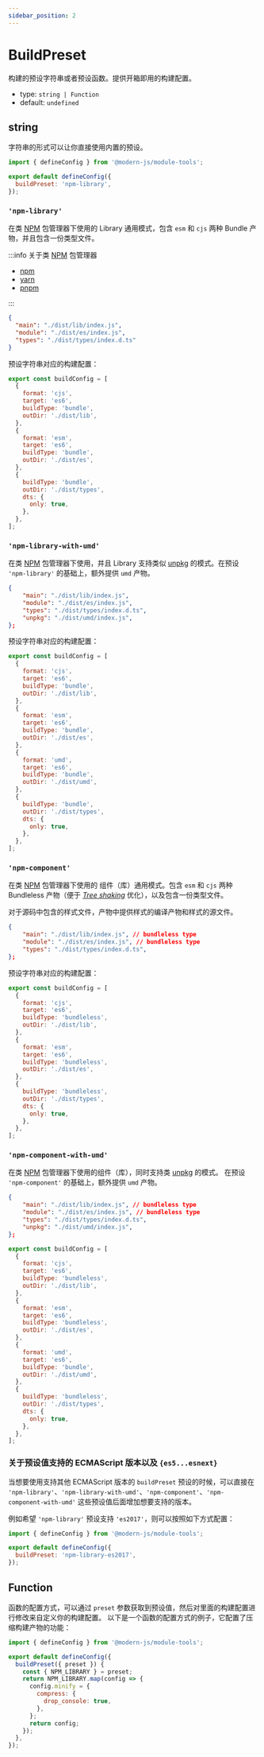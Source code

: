 ```yaml
---
sidebar_position: 2
---
```


# BuildPreset

构建的预设字符串或者预设函数。提供开箱即用的构建配置。

- type: `string | Function`
- default: `undefined`

## string

字符串的形式可以让你直接使用内置的预设。

```js modern.config.ts
import { defineConfig } from '@modern-js/module-tools';

export default defineConfig({
  buildPreset: 'npm-library',
});
```

### `'npm-library'`

在类 [NPM](https://www.npmjs.com/) 包管理器下使用的 Library 通用模式，包含 `esm` 和 `cjs` 两种 Bundle 产物，并且包含一份类型文件。

:::info
关于类 [NPM](https://www.npmjs.com/) 包管理器

- [npm](https://www.npmjs.com)
- [yarn](https://yarnpkg.com/)
- [pnpm](https://pnpm.io/)

:::

```json package.json
{
  "main": "./dist/lib/index.js",
  "module": "./dist/es/index.js",
  "types": "./dist/types/index.d.ts"
}
```

预设字符串对应的构建配置：

```js
export const buildConfig = [
  {
    format: 'cjs',
    target: 'es6',
    buildType: 'bundle',
    outDir: './dist/lib',
  },
  {
    format: 'esm',
    target: 'es6',
    buildType: 'bundle',
    outDir: './dist/es',
  },
  {
    buildType: 'bundle',
    outDir: './dist/types',
    dts: {
      only: true,
    },
  },
];
```

### `'npm-library-with-umd'`

在类 [NPM](https://www.npmjs.com/) 包管理器下使用，并且 Library 支持类似 [unpkg](https://unpkg.com/) 的模式。在预设 `'npm-library'` 的基础上，额外提供 `umd` 产物。

```json package.json
{
    "main": "./dist/lib/index.js",
    "module": "./dist/es/index.js",
    "types": "./dist/types/index.d.ts",
    "unpkg": "./dist/umd/index.js",
};
```

预设字符串对应的构建配置：

```js
export const buildConfig = [
  {
    format: 'cjs',
    target: 'es6',
    buildType: 'bundle',
    outDir: './dist/lib',
  },
  {
    format: 'esm',
    target: 'es6',
    buildType: 'bundle',
    outDir: './dist/es',
  },
  {
    format: 'umd',
    target: 'es6',
    buildType: 'bundle',
    outDir: './dist/umd',
  },
  {
    buildType: 'bundle',
    outDir: './dist/types',
    dts: {
      only: true,
    },
  },
];
```

### `'npm-component'`

在类 [NPM](https://www.npmjs.com/) 包管理器下使用的 组件（库）通用模式。包含 `esm` 和 `cjs` 两种 Bundleless 产物（便于 _[Tree shaking](https://developer.mozilla.org/zh-CN/docs/Glossary/Tree_shaking)_ 优化），以及包含一份类型文件。

对于源码中包含的样式文件，产物中提供样式的编译产物和样式的源文件。

```json package.json
{
    "main": "./dist/lib/index.js", // bundleless type
    "module": "./dist/es/index.js", // bundleless type
    "types": "./dist/types/index.d.ts",
};
```

预设字符串对应的构建配置：

```js
export const buildConfig = [
  {
    format: 'cjs',
    target: 'es6',
    buildType: 'bundleless',
    outDir: './dist/lib',
  },
  {
    format: 'esm',
    target: 'es6',
    buildType: 'bundleless',
    outDir: './dist/es',
  },
  {
    buildType: 'bundleless',
    outDir: './dist/types',
    dts: {
      only: true,
    },
  },
];
```

### `'npm-component-with-umd'`

在类 [NPM](https://www.npmjs.com/) 包管理器下使用的组件（库），同时支持类 [unpkg](https://unpkg.com/) 的模式。 在预设 `'npm-component'` 的基础上，额外提供 `umd` 产物。

```json package.json
{
    "main": "./dist/lib/index.js", // bundleless type
    "module": "./dist/es/index.js", // bundleless type
    "types": "./dist/types/index.d.ts",
    "unpkg": "./dist/umd/index.js",
};
```

```js
export const buildConfig = [
  {
    format: 'cjs',
    target: 'es6',
    buildType: 'bundleless',
    outDir: './dist/lib',
  },
  {
    format: 'esm',
    target: 'es6',
    buildType: 'bundleless',
    outDir: './dist/es',
  },
  {
    format: 'umd',
    target: 'es6',
    buildType: 'bundle',
    outDir: './dist/umd',
  },
  {
    buildType: 'bundleless',
    outDir: './dist/types',
    dts: {
      only: true,
    },
  },
];
```

### 关于预设值支持的 ECMAScript 版本以及 `{es5...esnext}`

当想要使用支持其他 ECMAScript 版本的 `buildPreset` 预设的时候，可以直接在 `'npm-library'`、`'npm-library-with-umd'`、`'npm-component'`、`'npm-component-with-umd'` 这些预设值后面增加想要支持的版本。

例如希望 `'npm-library'` 预设支持 `'es2017'`，则可以按照如下方式配置：

```js modern.config.ts
import { defineConfig } from '@modern-js/module-tools';

export default defineConfig({
  buildPreset: 'npm-library-es2017',
});
```

## Function

函数的配置方式，可以通过 `preset` 参数获取到预设值，然后对里面的构建配置进行修改来自定义你的构建配置。
以下是一个函数的配置方式的例子，它配置了压缩构建产物的功能：

```js modern.config.ts
import { defineConfig } from '@modern-js/module-tools';

export default defineConfig({
  buildPreset({ preset }) {
    const { NPM_LIBRARY } = preset;
    return NPM_LIBRARY.map(config => {
      config.minify = {
        compress: {
          drop_console: true,
        },
      };
      return config;
    });
  },
});
```
